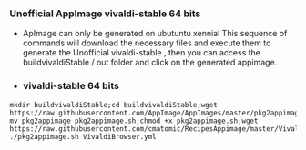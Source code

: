 ### Unofficial AppImage vivaldi-stable 64 bits
* ApImage can only be generated on ubutuntu xennial
This sequence of commands will download the necessary files and execute them to generate the Unofficial vivaldi-stable , then you can access the buildvivaldiStable / out folder and click on the generated appimage.

* ### vivaldi-stable 64 bits 
```
mkdir buildvivaldiStable;cd buildvivaldiStable;wget https://raw.githubusercontent.com/AppImage/AppImages/master/pkg2appimage; mv pkg2appimage pkg2appimage.sh;chmod +x pkg2appimage.sh;wget https://raw.githubusercontent.com/cmatomic/RecipesAppimage/master/VivaldiBrowser/VivaldiBrowser.yml;ARCH=x86_64 ./pkg2appimage.sh VivaldiBrowser.yml

```
